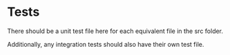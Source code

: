 # Tests

There should be a unit test file here for each equivalent file in the src folder.

Additionally, any integration tests should also have their own test file.
